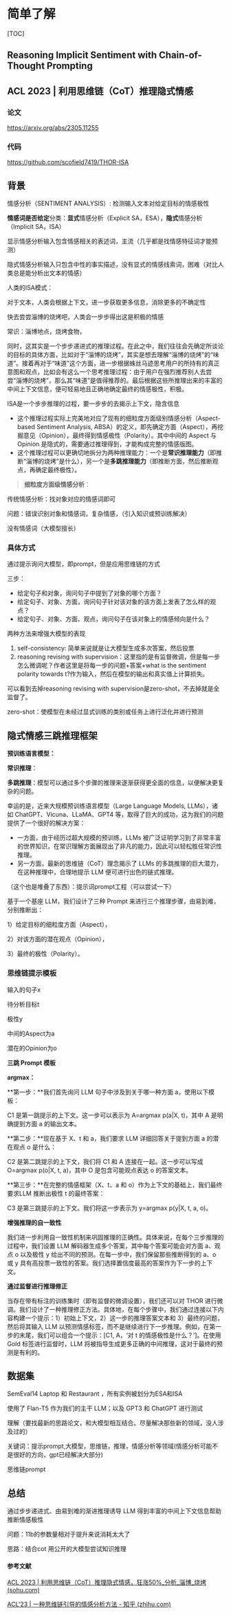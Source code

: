 # 简单了解



[TOC]

## Reasoning Implicit Sentiment with Chain-of-Thought Prompting

## ACL 2023 | 利用思维链（CoT）推理隐式情感

### 论文 

https://arxiv.org/abs/2305.11255

### 代码

https://github.com/scofield7419/THOR-ISA







## 背景

情感分析（SENTIMENT ANALYSIS）: 检测输入文本对给定目标的情感极性

**情感词是否给定**分类：**显式**情感分析（Explicit SA，ESA），**隐式**情感分析（Implicit SA，ISA）

显示情感分析输入包含情感相关的表述词，主流（几乎都是找情感特征词才能预测）

隐式情感分析输入只包含中性的事实描述，没有显式的情感线索词，困难（对比人类总是能分析出文本的情感）



人类的ISA模式：

对于文本，人类会根据上下文，进一步获取更多信息，消除更多的不确定性

快去尝尝淄博的烧烤吧，人类会一步步得出这是积极的情感

常识：淄博地点，烧烤食物，

同时，这其实是一个步步递进式的推理过程。在此之中，我们往往会先确定所谈论的目标的具体方面，比如对于“淄博的烧烤”，其实是想去理解“淄博的烧烤”的“味道”。接着再对于“味道”这个方面，进一步根据蛛丝马迹思考用户的所持有的真正意图和观点，比如会有这么一个思考推理过程：由于用户在强烈推荐别人去尝尝“淄博的烧烤”，那么其“味道”是值得推荐的。最后根据这些所推理出来的丰富的中间上下文信息，便可轻易地且正确地确定最终的情感极性，积极。

ISA是一个步步推理的过程，要一步步的去揭示上下文，隐含信息

- 这个推理过程实际上完美地对应了现有的细粒度方面级别情感分析（Aspect-based Sentiment Analysis, ABSA）的定义，即先确定方面（Aspect），再挖掘意见（Opinion），最终得到情感极性（Polarity）。其中中间的 Aspect 与 Opinion 是隐式的，需要通过推理得到，才能构成完整的情感版图。
- 这个推理过程可以更确切地拆分为两种推理能力：一个是**常识推理能力**（即推断“淄博的烧烤”是什么），另一个是**多跳推理能力**（即推断方面，然后推断观点，再确定最终极性）。

> **细粒度方面级情感分析**：

传统情感分析：找对象对应的情感词即可

问题：错误识别对象和情感词，复杂情感，（引入知识或预训练解决）

没有情感词（大模型擅长）



### 具体方式

通过提示询问大模型，即prompt，但是应用思维链的方式

三步：

- 给定句子和对象，询问句子中提到了对象的哪个方面？
- 给定句子、对象、方面，询问句子针对该对象的该方面上发表了怎么样的观点？
- 给定句子、对象、方面、观点，询问句子在该对象上的情感倾向是什么？





两种方法来增强大模型的表现

1. self-consistency: 简单来说就是让大模型生成多次答案，然后投票
2. reasoning revising with supervision：这里指的是有监督微调，但是每一步怎么微调呢？作者这里是将每一步的问题+答案+what is the sentiment polarity towards t?作为输入，然后在模型的输出和真实值上计算损失。

可以看到去掉reasoning revising with supervision是zero-shot，不去掉就是全监督了。

zero-shot：使模型在未经过显式训练的类别或任务上进行泛化并进行预测



## 隐式情感三跳推理框架

**预训练语言模型：**

**常识推理**：

**多跳推理**：模型可以通过多个步骤的推理来逐渐获得更全面的信息，以便解决更复杂的问题。

幸运的是，近来大规模预训练语言模型（Large Language Models, LLMs），诸如 ChatGPT、Vicuna、LLaMA、GPT4 等，取得了巨大的成功，这为我们的问题提供了一个很好的解决方案：

- 一方面，由于经历过超大规模的预训练，LLMs 被广泛证明学习到了非常丰富的世界知识，在常识理解方面展现出了非凡的能力，因此可以轻松胜任常识性推理。
- 另一方面，最新的思维链（CoT）理念揭示了 LLMs 的多跳推理的巨大潜力，在这种推理中，合理地提示 LLM 便可进行出色的链式推理。

（这个也是堆叠了东西）：提示词prompt工程（可以尝试一下）

基于一个基座 LLM，我们设计了三种 Prompt 来进行三个推理步骤，由易到难，分别推断出：

1）给定目标的细粒度方面（Aspect），

2）对该方面的潜在观点（Opinion），

 3）最终的极性（Polarity）。



### 思维链提示模板

输入的句子x

待分析目标t

极性y

中间的Aspect为a

潜在的Opinion为o

**三跳 Prompt 模板**

**argmax：**

**第一步：**我们首先询问 LLM 句子中涉及到关于哪一种方面 a，使用以下模板：

C1 是第一跳提示的上下文。这一步可以表示为 A=argmax p(a|X, t)，其中 A 是明确提到方面 a 的输出文本。

**第二步：**现在基于 X、t 和 a，我们要求 LLM 详细回答关于提到方面 a 的潜在观点 o 是什么：

C2 是第二跳提示的上下文，我们将 C1 和 A 连接在一起。这一步可以写成 O=argmax p(o|X, t, a)，其中 O 是包含可能观点表达 o 的答案文本。

**第三步：**在完整的情感框架（X、t、a 和 o）作为上下文的基础上，我们最终要求LLM 推断出极性 t 的最终答案：

C3 是第三跳提示的上下文。我们将这一步表示为 y=argmax p(y|X, t, a, o)。

**增强推理的自一致性**

我们进一步利用自一致性机制来巩固推理的正确性。具体来说，在每个三步推理的过程中，我们设置 LLM 解码器生成多个答案，其中每个答案可能会对方面 a、观点 o 以及极性 y 给出不同的预测。在每一步中，我们保留那些推断得到的 a、o 或 y 具有高投票一致性的答案。我们选择置信度最高的答案作为下一步的上下文。

**通过监督进行推理修正**

当存在带有标注的训练集时（即有监督的微调设置），我们还可以对 THOR 进行微调。我们设计了一种推理修正方法。具体地，在每个步骤中，我们通过连接以下内容构建一个提示：1）初始上下文，2）这一步的推理答案文本和 3）最终的问题，然后将其输入 LLM 以预测情感标签，而不是继续进行下一步推理。例如，在第一步的末尾，我们可以组合一个提示：[C1, A，‘对 t 的情感极性是什么？’]。在使用 Gold 标签进行监督时，LLM 将被指导生成更多正确的中间推理，这对于最终的预测是有利的。



## 数据集

SemEval14 Laptop 和 Restaurant ，所有实例被划分为ESA和ISA

使用了 Flan-T5 作为我们的主干 LLM；以及 GPT3 和 ChatGPT 进行测试





理解（要找最新的思路论文，和大模型相互结合。尽量解决那些新的领域，没人涉及过的）

关键词：提示prompt,大模型，思维链，推理，情感分析等领域(情感分析可能不是很好的方向，gpt已经解决大部分)

思维链prompt



## 总结

通过步步递进式、由易到难的渐进推理诱导 LLM 得到丰富的中间上下文信息帮助推断情感极性

问题：11b的参数量相对于提升来说消耗太大了

思路：结合cot 用公开的大模型尝试知识推理

#### 参考文献

[ACL 2023 | 利用思维链（CoT）推理隐式情感，狂涨50%_分析_淄博_烧烤 (sohu.com)](https://www.sohu.com/a/686298571_121119001)

[ACL'23 | 一种思维链引导的情感分析方法 - 知乎 (zhihu.com)](https://zhuanlan.zhihu.com/p/638660670)
